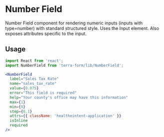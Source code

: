 # Number Field

Number Field component for rendering numeric inputs (inputs with type=number) with standard structured style. Uses the Input element. Also exposes attributes specific to the input.

## Usage

```jsx
import React from 'react';
import NumberField from 'terra-form/lib/NumberField';

<NumberField
  label="Sales Tax Rate"
  name="sales_tax_rate"
  value={0.075}
  error="This field is required"
  help="Your county's office may have this information"
  max={1}
  min={0}
  step={0.1}
  attrs={{ className: 'healtheintent-application' }}
  isInline
  required
/>
```
